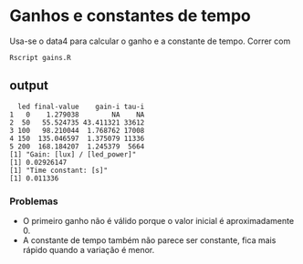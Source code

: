 # Ganhos e constantes de tempo

Usa-se o data4 para calcular o ganho e a constante de tempo. Correr com
```
Rscript gains.R
```

## output
```
  led final-value    gain-i tau-i
1   0    1.279038        NA    NA
2  50   55.524735 43.411321 33612
3 100   98.210044  1.768762 17008
4 150  135.046597  1.375079 11336
5 200  168.184207  1.245379  5664
[1] "Gain: [lux] / [led_power]"
[1] 0.02926147
[1] "Time constant: [s]"
[1] 0.011336
```

### Problemas

+ O primeiro ganho não é válido porque o valor inicial é aproximadamente 0.
+ A constante de tempo também não parece ser constante, fica mais rápido quando a variação é menor.
